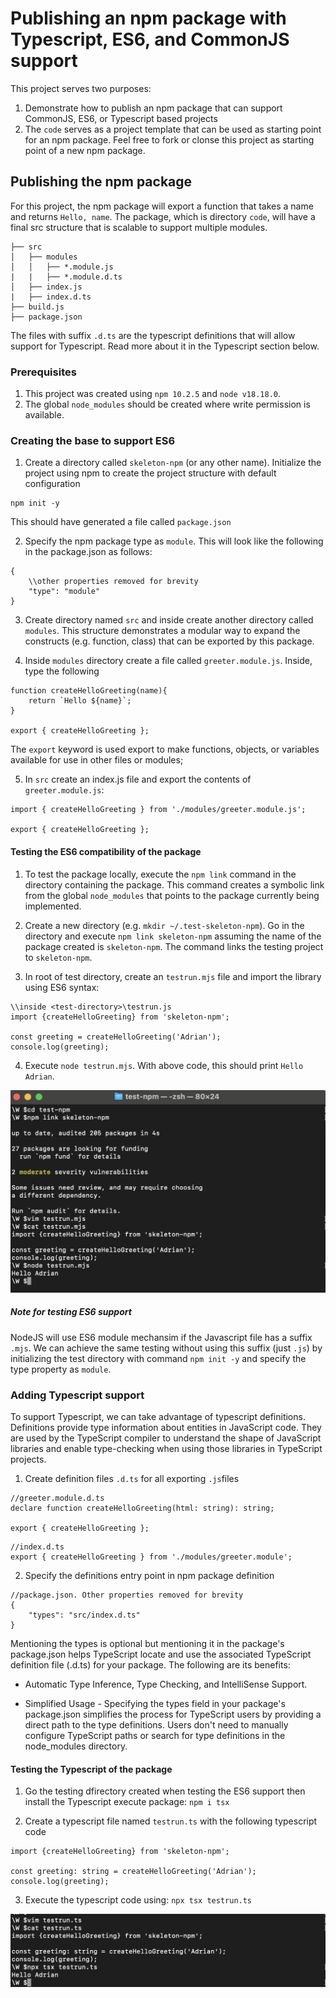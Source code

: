 # Publishing an npm package with Typescript, ES6, and CommonJS support

This project serves two purposes:

1. Demonstrate how to publish an npm package that can support CommonJS, ES6, or Typescript based projects
2. The `code` serves as a project template that can be used as starting point for an npm package. Feel free to fork or clonse this project as starting point of a new npm package.

## Publishing the npm package

For this project, the npm package will export a function that takes a name and returns `Hello, name`. The package, which is directory `code`, will have a final src structure that is scalable to support multiple modules.

```
├── src
│   ├── modules
│   │   ├── *.module.js
|   |   ├── *.module.d.ts
│   ├── index.js
|   ├── index.d.ts
├── build.js
├── package.json
```

The files with suffix `.d.ts` are the typescript definitions that will allow support for Typescript. Read more about it in the Typescript section below.

### Prerequisites

1. This project was created using `npm 10.2.5` and `node v18.18.0`.
2. The global `node_modules` should be created where write permission is available.

### Creating the base to support ES6

1. Create a directory called `skeleton-npm` (or any other name). Initialize the project using npm to create the project structure with default configuration

```
npm init -y
```

This should have generated a file called `package.json`

2. Specify the npm package type as `module`. This will look like the following in the package.json as follows:

```
{
    \\other properties removed for brevity
    "type": "module"
}
```

3. Create directory named `src` and inside create another directory called `modules`. This structure demonstrates a modular way to expand the constructs (e.g. function, class) that can be exported by this package.

4. Inside `modules` directory create a file called `greeter.module.js`. Inside, type the following

```
function createHelloGreeting(name){
    return `Hello ${name}`;
}

export { createHelloGreeting };
```

The `export` keyword is used export to make functions, objects, or variables available for use in other files or modules;

5. In `src` create an index.js file and export the contents of `greeter.module.js`:

```
import { createHelloGreeting } from './modules/greeter.module.js';

export { createHelloGreeting };
```

#### Testing the ES6 compatibility of the package

1. To test the package locally, execute the `npm link` command in the directory containing the package. This command creates a symbolic link from the global `node_modules` that points to the package currently being implemented.

2. Create a new directory (e.g. `mkdir ~/.test-skeleton-npm`). Go in the directory and execute `npm link skeleton-npm` assuming the name of the package created is `skeleton-npm`. The command links the testing project to `skeleton-npm`.

3. In root of test directory, create an `testrun.mjs` file and import the library using ES6 syntax:

```
\\inside <test-directory>\testrun.js
import {createHelloGreeting} from 'skeleton-npm';

const greeting = createHelloGreeting('Adrian');
console.log(greeting); 
```

4. Execute `node testrun.mjs`. With above code, this should print `Hello Adrian`. 

![Testing the ES6 npm package](demo_materials/Testing_ES6_Support.png)

##### Note for testing ES6 support

NodeJS will use ES6 module mechansim if the Javascript file has a suffix `.mjs`. We can achieve the same testing without using this suffix (just `.js`) by initializing the test directory with command `npm init -y` and specify the type property as `module`. 

### Adding Typescript support

To support Typescript, we can take advantage of typescript definitions. Definitions provide type information about entities in JavaScript code. They are used by the TypeScript compiler to understand the shape of JavaScript libraries and enable type-checking when using those libraries in TypeScript projects.

1. Create definition files `.d.ts` for all exporting `.js`files

```
//greeter.module.d.ts
declare function createHelloGreeting(html: string): string;

export { createHelloGreeting };
```

```
//index.d.ts
export { createHelloGreeting } from './modules/greeter.module';
```

2. Specify the definitions entry point in npm package definition

```
//package.json. Other properties removed for brevity
{
    "types": "src/index.d.ts"
}
```

Mentioning the types is optional but mentioning it in the package's package.json helps TypeScript locate and use the associated TypeScript definition file (.d.ts) for your package. The following are its benefits:

* Automatic Type Inference, Type Checking, and IntelliSense Support.

* Simplified Usage - Specifying the types field in your package's package.json simplifies the process for TypeScript users by providing a direct path to the type definitions. Users don't need to manually configure TypeScript paths or search for type definitions in the node_modules directory.

#### Testing the Typescript of the package

1. Go the testing dfirectory created when testing the ES6 support then install the Typescript execute package: `npm i tsx`

2. Create a typescript file named `testrun.ts` with the following typescript code

```
import {createHelloGreeting} from 'skeleton-npm';

const greeting: string = createHelloGreeting('Adrian');
console.log(greeting); 
```

3. Execute the typescript code using: `npx tsx testrun.ts`

![Testing Typescript support of the package](demo_materials/Testing_Typescript_Support.png)
